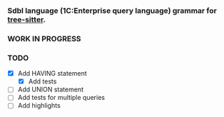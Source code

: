 ### Sdbl language (1C:Enterprise query language) grammar for [tree-sitter](https://github.com/tree-sitter/tree-sitter).

### WORK IN PROGRESS

### TODO

- [x] Add HAVING statement
    - [x] Add tests
- [ ] Add UNION statement
- [ ] Add tests for multiple queries
- [ ] Add highlights

